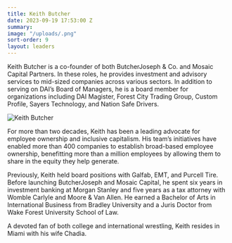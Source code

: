 ```yaml
---
title: Keith Butcher
date: 2023-09-19 17:53:00 Z
summary: 
image: "/uploads/.png"
sort-order: 9
layout: leaders
---
```


Keith Butcher is a co-founder of both ButcherJoseph & Co. and Mosaic Capital Partners. In these roles, he provides investment and advisory services to mid-sized companies across various sectors. In addition to serving on DAI’s Board of Managers, he is a board member for organizations including DAI Magister, Forest City Trading Group, Custom Profile, Sayers Technology, and Nation Safe Drivers.

![Keith Butcher](/uploads/keith-butcher.png)
 
For more than two decades, Keith has been a leading advocate for employee ownership and inclusive capitalism. His team’s initiatives have enabled more than 400 companies to establish broad-based employee ownership, benefitting more than a million employees by allowing them to share in the equity they help generate.
 
Previously, Keith held board positions with Galfab, EMT, and Purcell Tire. Before launching ButcherJoseph and Mosaic Capital, he spent six years in investment banking at Morgan Stanley and five years as a tax attorney with Womble Carlyle and Moore & Van Allen. He earned a Bachelor of Arts in International Business from Bradley University and a Juris Doctor from Wake Forest University School of Law.
 
A devoted fan of both college and international wrestling, Keith resides in Miami with his wife Chadia.